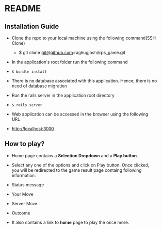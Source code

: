 # README

## Installation Guide

- Clone the repo to your local machine using the following command(SSH Clone)
  - $ git clone git@github.com:raghugjoshi/rps_game.git`

- In the application's root folder run the following command
- `$ bundle install`

- There is no database associated with this application. Hence, there is no need of database migration

- Run the rails server in the application root directory
- `$ rails server`
- Web application can be accessed in the browser using the following URL
- [http://localhost:3000](http://localhost:3000/)

## How to play?
- Home page contains a **Selection Dropdown** and a **Play button**.
- Select any one of the options and click on Play button. Once clicked, you will be redirected to the game result page containg following information.

 - Status message
 - Your Move
 - Server Move
 - Outcome
- It also contains a link to **home** page to play the once more.
